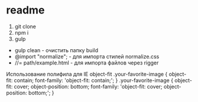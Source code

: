 # readme
1. git clone 
2. npm i 
3. gulp


* gulp clean - очистить папку build
* @import "normalize"; - для импорта стилей normalize.css
*  //= path/example.html - для импорта файлов через rigger 

Использование полифила для IE object-fit
.your-favorite-image {
	object-fit: contain;
	font-family: 'object-fit: contain;';
}
.your-favorite-image {
	object-fit: cover;
	object-position: bottom;
	font-family: 'object-fit: cover; object-position: bottom;';
}
